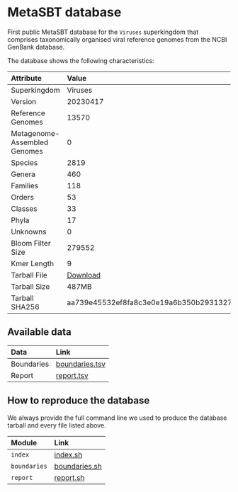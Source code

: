 # MetaSBT database

First public MetaSBT database for the `Viruses` superkingdom that comprises taxonomically organised viral reference genomes from the NCBI GenBank database.

The database shows the following characteristics:

| Attribute | Value |
| :-------- | :---- |
| Superkingdom | Viruses |
| Version | 20230417 |
| Reference Genomes | 13570 |
| Metagenome-Assembled Genomes | 0 |
| Species | 2819 |
| Genera | 460 |
| Families | 118 |
| Orders | 53 |
| Classes | 33 |
| Phyla | 17 |
| Unknowns | 0 |
| Bloom Filter Size | 279552 |
| Kmer Length | 9 |
| Tarball File | [Download](https://zenodo.org/api/files/0e2ae987-ef23-4682-93f7-3881741efe82/MetaSBT-Viruses-20230417.tar) |
| Tarball Size | 487MB |
| Tarball SHA256 | aa739e45532ef8fa8c3e0e19a6b350b29313273163e7e2f6ce83070a6b1fc5df |

## Available data

| Data | Link |
| :--- | :--- |
| Boundaries | [boundaries.tsv](https://github.com/cumbof/MetaSBT-DBs/blob/main/databases/Viruses/20230417/data/boundaries.tsv) |
| Report | [report.tsv](https://github.com/cumbof/MetaSBT-DBs/blob/main/databases/Viruses/20230417/data/report.tsv) |

## How to reproduce the database

We always provide the full command line we used to produce the database tarball and every file listed above.

| Module | Link |
| :----- | :--- |
| `index` | [index.sh](https://github.com/cumbof/MetaSBT-DBs/blob/main/databases/Viruses/20230417/reproduce/index.sh) |
| `boundaries` | [boundaries.sh](https://github.com/cumbof/MetaSBT-DBs/blob/main/databases/Viruses/20230417/reproduce/boundaries.sh) |
| `report` | [report.sh](https://github.com/cumbof/MetaSBT-DBs/blob/main/databases/Viruses/20230417/reproduce/report.sh) |
